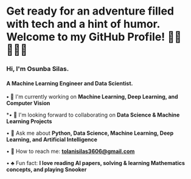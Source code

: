 # Get ready for an adventure filled with tech and a hint of humor. Welcome to my GitHub Profile! 🤝🏾👨🏽‍💻

### Hi, I'm Osunba Silas.

#### A Machine Learning Engineer and Data Scientist.

**•** 🥷 I'm currently working on **Machine Learning, Deep Learning, and Computer Vision**

**•* 👥 I'm looking forward to collaborating on **Data Science & Machine Learning Projects**

• 💬 Ask me about **Python, Data Science, Machine Learning, Deep Learning, and Artificial Intelligence**

• 📩 How to reach me: **tolanisilas3606@gmail.com**

• ♣️ Fun fact: **I love reading AI papers, solving & learning Mathematics concepts, and playing Snooker**


